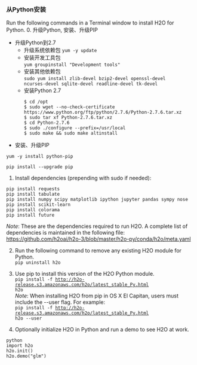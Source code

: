 ### 从Python安装
Run the following commands in a Terminal window to install H2O for Python.
0. 升级Python, 安装、升级PIP
  * 升级Python到2.7
    * 升级系统依赖包
      <code>yum -y update</code>
    * 安装开发工具包  
      <code>yum groupinstall "Development tools"</code>
    * 安装其他依赖包  
     <code>sudo yum install zlib-devel bzip2-devel openssl-devel ncurses-devel sqlite-devel readline-devel tk-devel</code>
    * 安装Python 2.7  
      <pre><code>$ cd /opt
      $ sudo wget --no-check-certificate https://www.python.org/ftp/python/2.7.6/Python-2.7.6.tar.xz
      $ sudo tar xf Python-2.7.6.tar.xz 
      $ cd Python-2.7.6
      $ sudo ./configure --prefix=/usr/local
      $ sudo make && sudo make altinstall</code></pre>
 * 安装、升级PIP
  <pre><code>yum -y install python-pip</code></pre>
  <pre><code>pip install --upgrade pip</code></pre>
  
1. Install dependencies (prepending with sudo if needed):
  <pre><code>pip install requests
pip install tabulate
pip install numpy scipy matplotlib ipython jupyter pandas sympy nose
pip install scikit-learn
pip install colorama
pip install future</code></pre>
  
  _Note_: These are the dependencies required to run H2O. A complete list of dependencies is maintained in the 
  following file: https://github.com/h2oai/h2o-3/blob/master/h2o-py/conda/h2o/meta.yaml

2. Run the following command to remove any existing H2O module for Python.  
  <code>pip uninstall h2o</code>

3. Use pip to install this version of the H2O Python module.  
  <code>pip install -f http://h2o-release.s3.amazonaws.com/h2o/latest_stable_Py.html h2o</code>    
  _Note_: When installing H2O from pip in OS X El Capitan, users must include the --user flag. For example:  
  <code>pip install -f http://h2o-release.s3.amazonaws.com/h2o/latest_stable_Py.html h2o --user</code>

4.  Optionally initialize H2O in Python and run a demo to see H2O at work.
  <pre><code>python
import h2o
h2o.init()
h2o.demo("glm")</code></pre>
